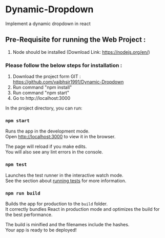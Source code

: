 # Dynamic-Dropdown
Implement a dynamic dropdown in react

## Pre-Requisite for running the Web Project :

1. Node should be installed (Download Link: https://nodejs.org/en/)

### Please follow the below steps for installation :

1. Download the project form GIT : https://github.com/vaibhsir1991/Dynamic-Dropdown
5. Run command "npm install"
6. Run command "npm start"
7. Go to http://localhost:3000

In the project directory, you can run:

### `npm start`

Runs the app in the development mode.<br>
Open [http://localhost:3000](http://localhost:3000) to view it in the browser.

The page will reload if you make edits.<br>
You will also see any lint errors in the console.

### `npm test`

Launches the test runner in the interactive watch mode.<br>
See the section about [running tests](https://facebook.github.io/create-react-app/docs/running-tests) for more information.

### `npm run build`

Builds the app for production to the `build` folder.<br>
It correctly bundles React in production mode and optimizes the build for the best performance.

The build is minified and the filenames include the hashes.<br>
Your app is ready to be deployed!

